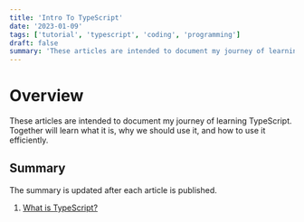 ```yaml
---
title: 'Intro To TypeScript'
date: '2023-01-09'
tags: ['tutorial', 'typescript', 'coding', 'programming']
draft: false
summary: 'These articles are intended to document my journey of learning TypeScript. Together will learn what it is, why we should use it, and how to use it efficiently.'
---
```


# Overview

These articles are intended to document my journey of learning TypeScript. Together will learn what it is, why we should use it, and how to use it efficiently.

## Summary

The summary is updated after each article is published.

1. [What is TypeScript?](http://localhost:3000/blog/what-is-typescript)
